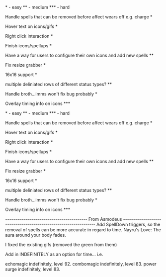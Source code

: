 \*     - easy
\**    - medium
\*\*\* - hard

Handle spells that can be removed before affect wears off e.g. charge \*

Hover text on icons/gifs \*

Right click interaction \*

Finish icons/spellups \*

Have a way for users to configure their own icons and add new spells \*\*

Fix resize grabber \*

16x16 support \*

multiple deliniated rows of different status types? \*\*

Handle broth...imms won't fix bug probably \*

Overlay timing info on icons \*\*\*


\*     - easy
\**    - medium
\*\*\* - hard

Handle spells that can be removed before affect wears off e.g. charge \*

Hover text on icons/gifs \*

Right click interaction \*

Finish icons/spellups \*

Have a way for users to configure their own icons and add new spells \*\*

Fix resize grabber \*

16x16 support \*

multiple deliniated rows of different status types? \*\*

Handle broth...imms won't fix bug probably \*

Overlay timing info on icons \*\*\*



----------------------------------------- From Asmodeus ----------------------------------------------------------------
Add SpellDown triggers, so the removal of spells can be more accurate in regard to time.
Nayru's Love:
The aura around your body fades.

I fixed the existing gifs (removed the green from them)

Add in INDEFINITELY as an option for time... i.e.

echomagic        indefinitely, level 92.
combomagic       indefinitely, level 83.
power surge      indefinitely, level 83.
